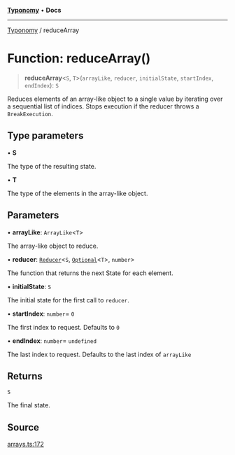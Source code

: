 [**Typonomy**](../README.md) • **Docs**

***

[Typonomy](../globals.md) / reduceArray

# Function: reduceArray()

> **reduceArray**\<`S`, `T`\>(`arrayLike`, `reducer`, `initialState`, `startIndex`, `endIndex`): `S`

Reduces elements of an array-like object to a single value by iterating over a sequential list of indices.
Stops execution if the reducer throws a `BreakExecution`.

## Type parameters

• **S**

The type of the resulting state.

• **T**

The type of the elements in the array-like object.

## Parameters

• **arrayLike**: `ArrayLike`\<`T`\>

The array-like object to reduce.

• **reducer**: [`Reducer`](../type-aliases/Reducer.md)\<`S`, [`Optional`](../type-aliases/Optional.md)\<`T`\>, `number`\>

The function that returns the next State for each element.

• **initialState**: `S`

The initial state for the first call to `reducer`.

• **startIndex**: `number`= `0`

The first index to request. Defaults to `0`

• **endIndex**: `number`= `undefined`

The last index to request. Defaults to the last index of `arrayLike`

## Returns

`S`

The final state.

## Source

[arrays.ts:172](https://github.com/softcraft-development/typonomy/blob/d8b6722e8f9213512ecbf239a27330f22316ef6d/src/arrays.ts#L172)
